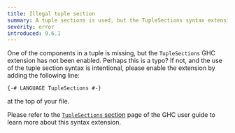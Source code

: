```yaml
---
title: Illegal tuple section
summary: A tuple sections is used, but the TupleSections syntax extension is not enabled
severity: error
introduced: 9.6.1
---
```


One of the components in a tuple is missing, but the `TupleSections` GHC extension has not been enabled. Perhaps this is a typo? If not, and the use of the tuple section syntax is intentional, please enable the extension by adding the following line:

```
{-# LANGUAGE TupleSections #-}
```

at the top of your file.

Please refer to the [`TupleSections` section](https://ghc.gitlab.haskell.org/ghc/doc/users_guide/exts/tuple_sections.html?highlight=tuplesection#extension-TupleSections) page of the GHC user guide to learn more about this syntax extension.
